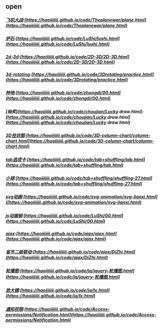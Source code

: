 ## open

##### [飞机大战](https://haoiiiiiii.github.io/code/Theplanewar/plane.html):[https://haoiiiiiii.github.io/code/Theplanewar/plane.html](https://haoiiiiiii.github.io/code/Theplanewar/plane.html)

##### [炉石](https://haoiiiiiii.github.io/code/LuShi/lushi.html):[https://haoiiiiiii.github.io/code/LuShi/lushi.html](https://haoiiiiiii.github.io/code/LuShi/lushi.html)

##### [2d-3d](https://haoiiiiiii.github.io/code/2D-3D/2D-3D.html):[https://haoiiiiiii.github.io/code/2D-3D/2D-3D.html](https://haoiiiiiii.github.io/code/2D-3D/2D-3D.html)

##### [3d-rotating](https://haoiiiiiii.github.io/code/3Drotating/practice.html):[https://haoiiiiiii.github.io/code/3Drotating/practice.html](https://haoiiiiiii.github.io/code/3Drotating/practice.html)

##### [种地](https://haoiiiiiii.github.io/code/zhongdi/00.html):[https://haoiiiiiii.github.io/code/zhongdi/00.html](https://haoiiiiiii.github.io/code/zhongdi/00.html)

##### [抽奖](https://haoiiiiiii.github.io/code/choujian/Lucky draw.html):[https://haoiiiiiii.github.io/code/choujian/Lucky draw.html](https://haoiiiiiii.github.io/code/choujian/Lucky draw.html)

##### [3D柱状图](https://haoiiiiiii.github.io/code/3D-column-chart/column-chart.html):[https://haoiiiiiii.github.io/code/3D-column-chart/column-chart.html](https://haoiiiiiii.github.io/code/3D-column-chart/column-chart.html)

##### [tab选项卡](https://haoiiiiiii.github.io/code/tab+shuffling/tab.html):[https://haoiiiiiii.github.io/code/tab+shuffling/tab.html](https://haoiiiiiii.github.io/code/tab+shuffling/tab.html)

##### [小球](https://haoiiiiiii.github.io/code/tab+shuffling/shuffling-27.html):[https://haoiiiiiii.github.io/code/tab+shuffling/shuffling-27.html](https://haoiiiiiii.github.io/code/tab+shuffling/shuffling-27.html)

##### [svg动画](https://haoiiiiiii.github.io/code/svg-animation/svg-lianxi.html):[https://haoiiiiiii.github.io/code/svg-animation/svg-lianxi.html]([https://haoiiiiiii.github.io/code/svg-animation/svg-lianxi.html)

##### [js动画帧](https://haoiiiiiii.github.io/code/LuShi/00.html):[https://haoiiiiiii.github.io/code/LuShi/00.html](https://haoiiiiiii.github.io/code/LuShi/00.html)

##### [ajax](https://haoiiiiiii.github.io/code/ajax/ajax.html):[https://haoiiiiiii.github.io/code/ajax/ajax.html](https://haoiiiiiii.github.io/code/ajax/ajax.html)
##### [省市二级联动](https://haoiiiiiii.github.io/code/ajax/DiZhi.html):[https://haoiiiiiii.github.io/code/ajax/DiZhi.html](https://haoiiiiiii.github.io/code/ajax/DiZhi.html)

##### [轮播图](https://haoiiiiiii.github.io/code/jq/jquery-轮播图.html):[https://haoiiiiiii.github.io/code/jq/jquery-轮播图.html](https://haoiiiiiii.github.io/code/jq/jquery-轮播图.html)
##### [放大镜](https://haoiiiiiii.github.io/code/jq/lx.html):[https://haoiiiiiii.github.io/code/jq/lx.html](https://haoiiiiiii.github.io/code/jq/lx.html)
##### [通知权限](https://haoiiiiiii.github.io/code/Access-permissions/Notification.html):[https://haoiiiiiii.github.io/code/Access-permissions/Notification.html](https://haoiiiiiii.github.io/code/Access-permissions/Notification.html)